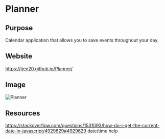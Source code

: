# Planner

## Purpose
Calendar application that allows you to save events throughout your day. 

## Website
https://tjen20.github.io/Planner/

## Image
![Planner](https://user-images.githubusercontent.com/89708940/137671975-25b06691-b6b1-4b46-b887-d79da507216e.png)

## Resources
https://stackoverflow.com/questions/1531093/how-do-i-get-the-current-date-in-javascript/4929629#4929629 date/time help